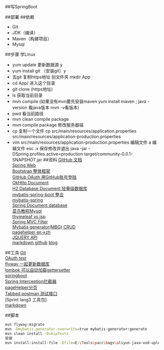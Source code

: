 ##写SpringBoot

##部署
##依赖
- Git
- JDK（编译）
- Maven（构建项目）
- Mysql 

##步骤
学Linux
- yum update 更新数据源  y
- yum install git （安装git）y
- 去git 复制https地址   创文件夹  mkdir App
- cd App/  进入这个目录
- git clone (https地址)
- ls 获取当前目录
- mvn compile (如果没有mvn要先安装maven yum install maven ; java -version 看java版本 mvn -v看版本)
- pwd 看当前路径
- mvn clean compile package
- mvn compile package
修改服务器端
- cp 复制一个文件
     cp src/main/resources/application.properties  src/main/resources/application-production.properties
- vim src/main/resources/application-production.properties 编辑文件
   a 编辑文件 esc  :x 保存修改并退出
java -jar -DSpring.profiles.active=production target/community-0.0.1-SNAPSHOT.jar
##资料
[GitHub 文档](https://github.com/Cassiezys/Spbbt)  
[Spring Web](https://spring.io/guides/gs/serving-web-content/)  
[Bootstrap 整体框架](https://v3.bootcss.com/components)  
[GitHub OAuth 用GitHub账号登陆](https://developer.github.com/apps/building-oauth-apps/creating-an-oauth-app/)  
[OkHttp Document ](https://square.github.io/okhttp/)  
[H2 Database Document 轻量级数据库](http://www.h2database.com/)  
[mybatis-spring-boot 整合](http://mybatis.org/spring-boot-starter/mybatis-spring-boot-autoconfigure/)      
[mybatis-spring](http://mybatis.org/spring/)    
[Spring Document database](https://docs.spring.io/spring-boot/docs/current/reference/html/spring-boot-features.html#boot-features-embedded-database-support)    
[菜鸟教程Mysql](https://www.runoob.com/mysql/mysql-tutorial.html)  
[thymeleaf vs jsp](https://www.thymeleaf.org/doc/tutorials/3.0/usingthymeleaf.html)   
[Spring MVC Filter](https://docs.spring.io/spring/docs/current/spring-framework-reference/web.html#mvc-cors-processing)     
[Mybatis generator(MBG) CRUD](http://mybatis.org/generator/)  
[pagehelper en->zh](https://github.com/pagehelper/Mybatis-PageHelper/blob/master/wikis/zh/HowToUse.md)  
[JQUERY API](https://api.jquery.com/)    
[markdown github](https://github.com/pandao/editor.md)
[blog](https://cassiezys.github.io/)


##工具
[Git](https://github.com/)  
[OAuth test](https://developer.github.com/apps/building-oauth-apps/authorizing-oauth-apps/)  
[flyway 一起更新数据库](https://flywaydb.org/getstarted/firststeps/maven)  
[lombok 可以自动加载gettersetter](https://projectlombok.org/setup/maven)  
[springboot](https://docs.spring.io/spring-boot/docs/current/reference/html/using-spring-boot.html#using-boot-devtools)    
[Spring Interception拦截器](https://docs.spring.io/spring/docs/current/spring-framework-reference/web.html#mvc-handlermapping-interceptor)  
[pageHelper分页](https://github.com/pagehelper/Mybatis-PageHelper)   
[Tabbed postman 测试接口](chrome-extension://coohjcphdfgbiolnekdpbcijmhambjff/index.html)  
[Sprint lang3 工具包]  
[markdown ](https://pandao.github.io/editor.md/)

##脚本

```bash
mvn flyway:migrate
mvn -Dmybatis.generator.overwrite=true mybatis-generator:generate
mvn clean install -DskipTests
安装
mvn install:install-file -Dfile=E:\Tools\pacc\bags\aliyun-java-vod-upload-1.3.1.jar -DgroupId=com.aliyun -DartifactId=aliyun-java-vod-upload -Dversion=1.3.1 -Dpackaging=jar

```
